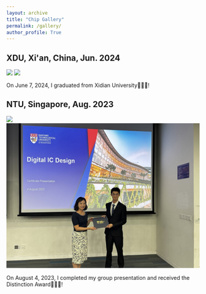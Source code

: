 ```yaml
---
layout: archive
title: "Chip Gallery"
permalink: /gallery/
author_profile: True
---
```


## XDU, Xi'an, China, Jun. 2024

<img src="/images/XDU_1.JPG">

<img src="/images/XDU_2.JPG">

On June 7, 2024, I graduated from Xidian University🎉🎉🎉!

## NTU, Singapore, Aug. 2023

<img src="/images/NTU-1.jpg">

<img src="/images/NTU-2.jpg">

On August 4, 2023, I completed my group presentation and received the Distinction Award🎉🎉🎉!
